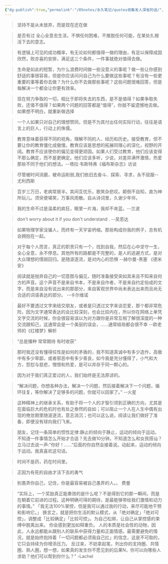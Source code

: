 ```yaml
---
{"dg-publish":true,"permalink":"/05notes/永久笔记/quotes收集发人深省的话/","dgPassFrontmatter":true,"noteIcon":""}
---
```


> 坚持不是从未放弃，而是现在还在做

> 是否有过 全心全意去生活，不惧任何困难，不推脱任何可能，在某处扎根活下去的意志。

> 有逻辑上可见的成功概率，有无论如何都值得一做的理由，有足以保障成固欣然，败亦喜的安排，满足这三个条件，一件事就绝对值得去做。

> 生命是如此的短暂，为什么浪费时间做一些没意义的事呢？做一些让你感到舒适的事很容易，但是你应该问问自己为什么要做这些事呢？有没有一些更重要的事等着你去做？为什么你不去做那些事呢？这些问题很难回答，但是每解决一个都会让你更有效率。

> 现在努力争取的一切，相比于即将失去的东西，是不是值得？如果争取失败，还值不值得？如果两个问题的回答都是“值得”，你就不留遗憾地去做。如果想不明白，就重新做选择

> 一个人如果只对自己的理想赞同，但是不为其付出任何实际行动，往往是语言上的巨人，行动上的侏儒。

> 教育意味着获得不同的视角，理解不同的人、经历和历史。接受教育，但不要让你的教育僵化成傲慢。教育应该是思想的拓展同理心的深化，视野的开阔。教育不应该使你的偏见变得更顽固。如果人们受过教育，他们应该变得不那么确定，而不是更确定。他们应该多听，少说，对差异满怀激情，热爱那些不同于他们的想法。--塔拉·韦斯特弗《福布斯杂志》访谈

> 尽管被时间消磨，被命运削弱,我们依旧去奋斗、探索、寻求，永不屈服--尤利西斯


> 百岁三万日，老病常居半。其间互忧乐，歌笑杂悲叹。颠倒不自知，直为神所玩儿。须臾便堪笑，万事风雨散。自从诗词里，久谢少年伴。

> 我的生命不过是温柔的疯狂，眼里一片海，我却不肯蓝。--兰波

> don't worry about it if you don't understand .  --吴恩达

> 如果物理学家没骗人，而终有一天宇宙坍缩。那些构成你我的例子，总有机会拥抱在一起。

> 对于每个人而言，真正的职责只有一个，找到自我，然后在心中坚守一生，全心全意，永不停息。其他所有的路都是不完整的，是人的逃避方式，是对大众理想的懦弱回归。是随波逐流，是对内心的恐惧 --赫尔曼-黑塞 《德米安》

> 阅读就是抛弃自己的一切意图与偏见，随时准备接受突如其来且不知来自何方的声音。这个声音不是来自书本，不是来自作者，不是来自约定俗成的文字，而是来自没有说出来的那部分，来自客观世界中尚未表达出来而且尚无合适的词语表达的部分。 --卡尔维诺

> 最好不要透过文字来结交朋友，或者是只透过文字来谈恋爱，那个都非常危险，因为文字通常表达的会比较深刻，也会比较内在，所以你在网络上单凭文字交流的时候，你会很容易误以为对方跟你是非常互相了解很深度的一种交流跟知己，这通常会是一个美丽的误会，……通常结局都会很不幸 
>    --欧老师的《红楼梦》解析

> “总是播种 常常期待 有时收获”               

> 那时我还没有懂得任性是如何的矛盾的，我不知道真诚中有多少造作，高傲中有多少卑鄙，或者邪恶中有多少善良，如今我是充分懂得了，小气和大方，怨怼与慈悲，憎恨和热爱，是可以并存于同一颗心的。


> 因为对于我们真正爱过的人，我们始终是无法原谅的。



>“解决问题，你想各种办法，解决一个问题，然后接着解决下一个问题，循环往复，等你解决了足够多的问题，你就可以回家了。”  --火星

> 这种精神上的继承关系，有助于将一个人的才智引领到正确的方向，尤其是在面临巨大的危机时也有处之泰然的自如；可以阻止一个人在人生中偶有出现的倦怠期里随波逐流，意志消沉；也可以这么说，阅读让我们做好了准备，即便没有球向我们飞来。

>朋友，记住一条简单的惯性定律:静止的倾向于静止，运动的倾向于运动。不知道一件事情怎么开始才合适？先去做10分钟。不知道怎么和女孩搭讪？立马过去说一声:“你好！……”后面的你自然会接着说。动起来，运动的倾向于运动。我真喜欢这句话。

> 时间不是药，药在时间里。

> 正因为有死的自由才活下去的勇气 

>别愚弄你自己，记住，你是最容易被自己愚弄的人。。 费曼

> “实际上，一个奖励真正能奏效的是什么呢？不是得到它的那一瞬间，而是在朝着它前进的过程。这种明确可得的期待，是最能够带给我们激情和动力的事情。”
「我无法100%掌控，但是我可以通过我的行动，来尽可能地干预和影响它。」
换言之，就是把你生活的默认模式，从「绝对确定」「绝对可控」，调整成「比较确定」「比较可控」。为自己松绑，让自己从掌控感的束缚中脱离出来。
你会感到更加如释重负。
人的本质是社会性的动物，因此，人永远都能从跟别人的联系中获得力量和正面情感。最需要避免的情况，就是始终抱持着「一切问题都必须我自己扛」的信念，这是不可取的，它只会持续为你增添压力。
反过来，不妨拿起笔，列出你的支持圈、共情圈、熟人圈，想一想，如果真的发生你不愿见到的后果N，你可以向哪些人求助？他们可以帮到你什么？”
-Lachel

